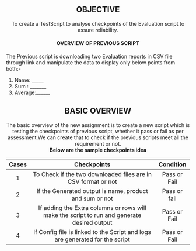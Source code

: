 <h2 align="center">OBJECTIVE</h2> 

 <p align=center> To create a TestScript to analyse checkpoints of the Evaluation script to assure reliability. </p>
 
 <h4 align="center">OVERVIEW OF PREVIOUS SCRIPT</h4> 

The Previous script is downloading two Evaluation reports in CSV file through link and manipulate the data to display only below points from both:-  
 1. Name: _____
 2. Sum  : _______
 3. Average:______
 
<h2 align="center">BASIC OVERVIEW</h2>
<p align=center> The basic overview of the new assignment is to create a new script which is testing the checkpoints of previous script, whether it pass or fail as per assessment.We can create that to check if the previous scripts meet all the requirement or not. <br/><b> Below are the sample checkpoints idea </b> </p>
  
   |Cases|Checkpoints|Condition|
   |:----:|:----:|:----:|
   |1|To Check if the two downloaded files are in CSV format or not| Pass or Fail|
   |2|If the Generated output is name, product and sum or not|Pass or fail|
   |3|If adding the Extra columns or rows will make the script to run and generate desired output|Pass or Fail|
   |4|If Config file is linked to the Script and logs are generated for the script|Pass or Fail|
  


 

